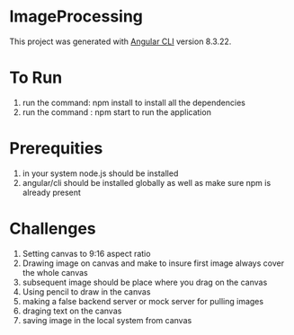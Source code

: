 # ImageProcessing

This project was generated with [Angular CLI](https://github.com/angular/angular-cli) version 8.3.22.

# To Run
1. run the command: npm install to install all the dependencies
2. run the command :  npm start to run the application

# Prerequities
1. in your system node.js should be installed
2. angular/cli should be installed globally as well as make sure npm is already present

# Challenges
1. Setting canvas to 9:16 aspect ratio
2. Drawing image on canvas and make to insure first image always cover the whole canvas
3. subsequent image should be place where you drag on the canvas
4. Using pencil to draw in the canvas
5. making a false backend server or mock server for pulling images
6. draging text on the canvas
7. saving image in the local system from canvas

